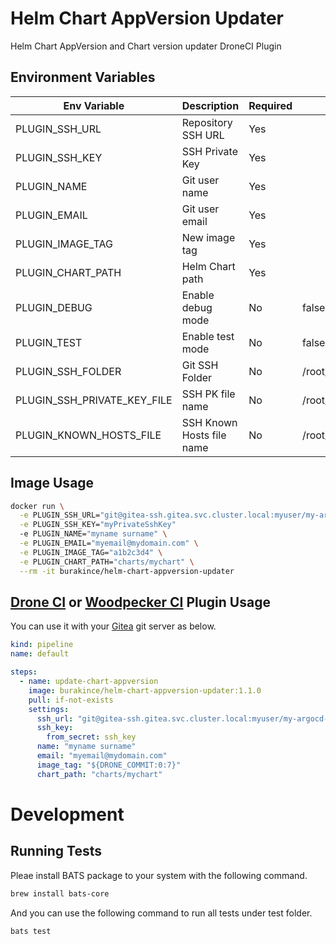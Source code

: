 # Helm Chart AppVersion Updater

Helm Chart AppVersion and Chart version updater DroneCI Plugin

## Environment Variables

| Env Variable                | Description               | Required | Default               |
| --------------------------- | ------------------------- | -------- | --------------------- |
| PLUGIN_SSH_URL              | Repository SSH URL        | Yes      |                       |
| PLUGIN_SSH_KEY              | SSH Private Key           | Yes      |                       |
| PLUGIN_NAME                 | Git user name             | Yes      |                       |
| PLUGIN_EMAIL                | Git user email            | Yes      |                       |
| PLUGIN_IMAGE_TAG            | New image tag             | Yes      |                       |
| PLUGIN_CHART_PATH           | Helm Chart path           | Yes      |                       |
| PLUGIN_DEBUG                | Enable debug mode         | No       | false                 |
| PLUGIN_TEST                 | Enable test mode          | No       | false                 |
| PLUGIN_SSH_FOLDER           | Git SSH Folder            | No       | /root/.ssh            |
| PLUGIN_SSH_PRIVATE_KEY_FILE | SSH PK file name          | No       | /root/ssh/id_rsa      |
| PLUGIN_KNOWN_HOSTS_FILE     | SSH Known Hosts file name | No       | /root/ssh/known_hosts |

## Image Usage

```bash
docker run \
  -e PLUGIN_SSH_URL="git@gitea-ssh.gitea.svc.cluster.local:myuser/my-argocd-tracked-helm-chart-repo" \
  -e PLUGIN_SSH_KEY="myPrivateSshKey"
  -e PLUGIN_NAME="myname surname" \
  -e PLUGIN_EMAIL="myemail@mydomain.com" \
  -e PLUGIN_IMAGE_TAG="a1b2c3d4" \
  -e PLUGIN_CHART_PATH="charts/mychart" \
  --rm -it burakince/helm-chart-appversion-updater
```

## [Drone CI](https://www.drone.io/) or [Woodpecker CI](https://woodpecker-ci.org/) Plugin Usage

You can use it with your [Gitea](https://github.com/go-gitea/gitea) git server as below.

```yaml
kind: pipeline
name: default

steps:
  - name: update-chart-appversion
    image: burakince/helm-chart-appversion-updater:1.1.0
    pull: if-not-exists
    settings:
      ssh_url: "git@gitea-ssh.gitea.svc.cluster.local:myuser/my-argocd-tracked-helm-chart-repo"
      ssh_key:
        from_secret: ssh_key
      name: "myname surname"
      email: "myemail@mydomain.com"
      image_tag: "${DRONE_COMMIT:0:7}"
      chart_path: "charts/mychart"
```

# Development

## Running Tests

Pleae install BATS package to your system with the following command.

```bash
brew install bats-core
```

And you can use the following command to run all tests under test folder.

```bash
bats test
```
